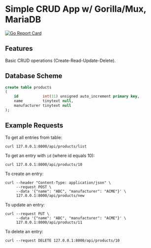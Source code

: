 # Simple CRUD App w/ Gorilla/Mux, MariaDB
[![Go Report Card](https://goreportcard.com/badge/github.com/mrtkp9993/SimpleCRUDApp)](https://goreportcard.com/report/github.com/mrtkp9993/SimpleCRUDApp)

## Features 

Basic CRUD operations (Create-Read-Update-Delete).

## Database Scheme

```sql
create table products
(
    id           int(11) unsigned auto_increment primary key,
    name         tinytext null,
    manufacturer tinytext null
);
```

## Example Requests

To get all entries from table:
```
curl 127.0.0.1:8000/api/products/list
```

To get an entry with `id` (where id equals 10):
```
curl 127.0.0.1:8000/api/products/10
```

To create an entry:
```
curl --header "Content-Type: application/json" \
     --request POST \
     --data '{"name": "ABC", "manufacturer": "ACME"}' \
	 127.0.0.1:8000/api/products/new
```

To update an entry:
```
curl --request PUT \ 
     --data '{"name": "ABC", "manufacturer": "ACME"}' \ 
     127.0.0.1:8000/api/products/11
```

To delete an entry:
```
curl --request DELETE 127.0.0.1:8000/api/products/10
```